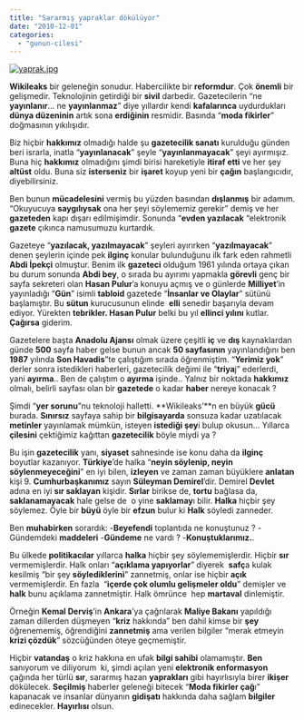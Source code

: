 ```yaml
---
title: "Sararmış yapraklar dökülüyor"
date: "2010-12-01"
categories: 
  - "gunun-cilesi"
---
```


[![yaprak.jpg](/uploads/2010/12/yaprak.jpg)](/uploads/2010/12/yaprak.jpg "yaprak.jpg")

[](/uploads/2010/12/yaprak.jpg "yaprak.jpg")**Wikileaks** bir geleneğin sonudur. Habercilikte bir **reformdur**. Çok **önemli** bir gelişmedir. Teknolojinin getirdiği bir **sivil** darbedir. Gazetecilerin “ne **yayınlanır**... ne **yayınlanmaz**” diye yıllardır kendi **kafalarınca** uydurdukları **dünya düzeninin** artık sona **erdiğinin** resmidir. Basında “**moda fikirler**” doğmasının yıkılışıdır.

Biz hiçbir **hakkımız** olmadığı halde şu **gazetecilik sanatı** kurulduğu günden beri israrla, inatla “**yayınlanacak**” şeyle “**yayınlanmayacak**” şeyi ayırmışız. Buna hiç **hakkımız** olmadığını şimdi birisi hareketiyle **itiraf etti** ve her şey **altüst** oldu. Buna siz **isterseniz** bir **işaret** koyup yeni bir **çağın** başlangıcıdır, diyebilirsiniz.

Ben bunun **mücadelesini** vermiş bu yüzden basından **dışlanmış** bir adamım. “Okuyucuya **saygılıysak** ona her şeyi söylememiz gerekir” demiş ve her **gazeteden** kapı dışarı edilmişimdir. Sonunda “**evden yazılacak** “elektronik **gazete** çıkınca namusumuzu kurtardık.

Gazeteye “**yazılacak, yazılmayacak**” şeyleri ayırırken “**yazılmayacak**” denen şeylerin içinde pek **ilginç** konular bulunduğunu ilk fark eden rahmetli **Abdi İpekçi** olmuştur. Benim ilk **gazeteci** olduğum 1961 yılında ortaya çıkan bu durum sonunda **Abdi bey**, o sırada bu ayırımı yapmakla **görevli** genç bir sayfa sekreteri olan **Hasan Pulur**’a konuyu açmış ve o günlerde **Milliyet**’in yayınladığı “**Gün**” isimli **tabloid** gazetede “**İnsanlar ve Olaylar**” sütünü başlamıştır. Bu **sütun** kurucusunun elinde  **elli** senedir başarıyla devam ediyor. Yürekten **tebrikler. Hasan Pulur** belki bu yıl **ellinci yılını** kutlar. **Çağırsa** giderim.

Gazetelere başta **Anadolu Ajansı** olmak üzere çeşitli **iç** ve **dış** kaynaklardan günde **500** sayfa haber gelse bunun ancak **50 sayfasının** yayınlandığını ben **1987** yılında **Son Havadis**”te çalıştığım sırada öğrenmiştim. “**Yerimiz yok**” derler sonra istedikleri haberleri, gazetecilik değimi ile “**triya**j” ederlerdi, yani **ayırma**.. Ben de çalıştım o **ayırma** işinde.. Yalnız bir noktada **hakkımız** olmalı, belirli sayfası olan bir **gazetede** o kadar **haber** nereye konacak ?

Şimdi “**yer sorunu**”nu teknoloji halletti. **Wikileaks’**n en büyük **gücü** burada. **Sınırsız** sayfaya sahip bir **bilgisayarda** sonsuza kadar uzatılacak **metinler** yayınlamak mümkün, isteyen **istediği şey**i bulup okusun… Yıllarca **çilesini** çektiğimiz kağıttan **gazetecilik** böyle miydi ya ?

Bu işin **gazetecilik** yanı, **siyaset** sahnesinde ise konu daha da **ilginç** boyutlar kazanıyor. **Türkiye**’de halka “**neyin söylenip, neyin söylenmeyeceğini**” en iyi bilen, **izleyen** ve zaman zaman büyüklere **anlatan** kişi 9. **Cumhurbaşkanımız** sayın **Süleyman Demirel**’dir. Demirel **Devlet** adına en iyi **sır saklayan** kişidir. **Sırlar** birikse de, **tortu** bağlasa da, **saklanamayacak** hale gelse de  o yine **saklamay**ı bilir. **Halka** hiçbir şey söylemez. Öyle bir **büyü** öyle bir **efzun** bulur ki **Halk** söyledi zanneder.

Ben **muhabirken** sorardık: -**Beyefendi** toplantıda ne konuştunuz ? -Gündemdeki **maddeleri** -**Gündeme** ne vardı ? -**Konuştuklarımız.**.

Bu ülkede **politikacılar** yıllarca **halka** hiçbir şey söylememişlerdir. Hiçbir **sır** vermemişlerdir. Halk onları “**açıklama yapıyorlar**” diyerek  **safç**a kulak kesilmiş “bir şey **söylediklerini**” zannetmiş, onlar ise hiçbir **açık** vermemişlerdir. En fazla  “**içerde çok olumlu gelişmeler oldu**” demişler ve **halk** bunu açıklama zannetmiştir. Halk ömrünce  hep **martaval** dinlemiştir.

Örneğin **Kemal Derviş**’in **Ankara**’ya çağrılarak **Maliye Bakanı** yapıldığı zaman dillerden düşmeyen “**kriz** hakkında” ben dahil kimse bir **şey** öğrenememiş, öğrendiğini **zannetmiş** ama verilen bilgiler “merak etmeyin **krizi çözdük**” sözcüğünden öteye geçmemiştir.

Hiçbir **vatandaş** o kriz hakkına en ufak **bilgi sahibi** olamamıştır. **Ben** sanıyorum ve diliyorum  ki, şimdi açılan yeni **elektronik enformasyon** çağında her türlü **sır**, sararmış hazan **yaprakları** gibi hayırlısıyla birer **ikişer** dökülecek. **Seçilmiş** haberler geleneği bitecek “**Moda fikirler çağ**ı” kapanacak ve insanlar dünyanın **gidişatı** hakkında daha sağlam **bilgiler** edinecekler. **Hayırlısı** olsun.
